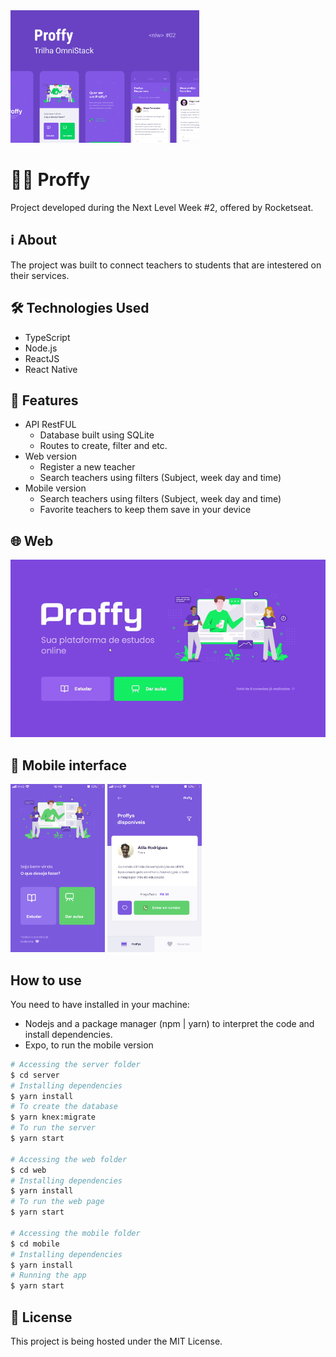 <img src="./.github/Proffy.png" width="60%" />

# 👨‍🏫 Proffy

Project developed during the Next Level Week #2, offered by Rocketseat.

## ℹ About

The project was built to connect teachers to students that are intestered on their services. 

## 🛠 Technologies Used

- TypeScript
- Node.js
- ReactJS
- React Native

## 🎯 Features

- API RestFUL
    - Database built using SQLite
    - Routes to create, filter and etc.
- Web version
    - Register a new teacher
    - Search teachers using filters (Subject, week day and time)
- Mobile version
    - Search teachers using filters (Subject, week day and time)
    - Favorite teachers to keep them save in your device

## 🌐 Web

![Gif showing the Web version](./.github/Web.gif)

## 📱 Mobile interface

<img src="./.github/Mobile - Landing.png" width="30%" />
<img src="./.github/Mobile - Proffys.png" width="30%" />

## How to use
You need to have installed in your machine:
- Nodejs and a package manager (npm | yarn) to interpret the code and install dependencies.
- Expo, to run the mobile version

```bash
# Accessing the server folder
$ cd server
# Installing dependencies
$ yarn install
# To create the database
$ yarn knex:migrate
# To run the server
$ yarn start

# Accessing the web folder
$ cd web
# Installing dependencies
$ yarn install
# To run the web page
$ yarn start

# Accessing the mobile folder
$ cd mobile
# Installing dependencies
$ yarn install
# Running the app
$ yarn start

```

## 📄 License

This project is being hosted under the MIT License.
